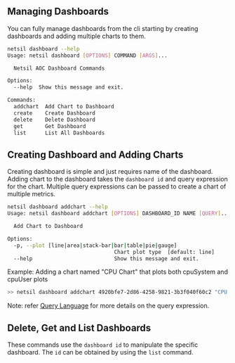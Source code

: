 ## Managing Dashboards
You can fully manage dashboards from the cli starting by creating dashboards and adding multiple charts to them.
``` bash
netsil dashboard --help
Usage: netsil dashboard [OPTIONS] COMMAND [ARGS]...

  Netsil AOC Dashboard Commands

Options:
  --help  Show this message and exit.

Commands:
  addchart  Add Chart to Dashboard
  create    Create Dashboard
  delete    Delete Dashboard
  get       Get Dashboard
  list      List All Dashboards
  ```
## Creating Dashboard and Adding Charts
Creating dashboard is simple and just requires name of the dashboard. Adding chart to the dashboard takes the `dashboard id` and query expression for the chart. Multiple query expressions can be passed to create a chart of multiple metrics. 

``` bash
netsil dashboard addchart --help
Usage: netsil dashboard addchart [OPTIONS] DASHBOARD_ID NAME [QUERY]...

  Add Chart to Dashboard

Options:
  -p, --plot [line|area|stack-bar|bar|table|pie|gauge]
                                  Chart plot type  [default: line]
  --help                          Show this message and exit.
  ```
 Example: Adding a chart named "CPU Chart" that plots both cpuSystem and cpuUser plots
 ``` bash
 >> netsil dashboard addchart 4920bfe7-2d86-4258-9821-3b3f040f60c2 "CPU Chart" "avg(cpuUser) by (instance.host_name)" "avg(cpuSystem) by (instance.host_name)"
```
Note: refer [Query Language](query.md) for more details on the query expression.

## Delete, Get and List Dashboards
These commands use the `dashboard id` to manipulate the specific dashboard. The `id` can be obtained by using the `list` command.

